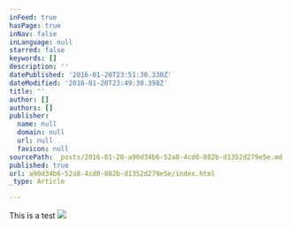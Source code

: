 ```yaml
---
inFeed: true
hasPage: true
inNav: false
inLanguage: null
starred: false
keywords: []
description: ''
datePublished: '2016-01-20T23:51:38.330Z'
dateModified: '2016-01-20T23:49:30.398Z'
title: ''
author: []
authors: []
publisher:
  name: null
  domain: null
  url: null
  favicon: null
sourcePath: _posts/2016-01-20-a90d34b6-52a8-4cd0-882b-d1352d279e5e.md
published: true
url: a90d34b6-52a8-4cd0-882b-d1352d279e5e/index.html
_type: Article

---
```

This is a test
![](https://the-grid-user-content.s3-us-west-2.amazonaws.com/efb9e5da-bc4b-4673-983f-6696703bf240.jpg)